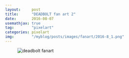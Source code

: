 ```yaml
---
layout:     post
title:      "DEADBOLT fan art 2"
date:       2016-08-07
usemathjax: true
tag:        "pixelart"
categories: pixelart
img:        "/myblog/posts/images/fanart/2016-8_1.png"
---
```


<figure>
    <img class="art" src="{{ site.image_location }}/fanart/2016-8_1.png" alt="deadbolt fanart"/>
</figure>
